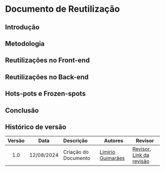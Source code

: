 # Documento de Reutilização
## Introdução


## Metodologia 


## Reutilizações no Front-end


## Reutilizações no Back-end 


## Hots-pots e Frozen-spots


## Conclusão


## Histórico de versão

| Versão | Data      | Descrição | Autores | Revisor |
| :-:    | :-----:   | :------   | ----  | ------- |
| 1.0    |12/08/2024 | Criação do Documento | [Limírio Guimarães](https://github.com/LimirioGuimaraes)| [Revisor](), [Link da revisão]()  |